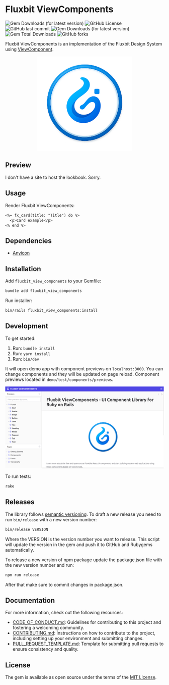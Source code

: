 # Fluxbit ViewComponents

![Gem Downloads (for latest version)](https://img.shields.io/gem/dtv/fluxbit_view_components) ![GitHub License](https://img.shields.io/github/license/arthurmolina/fluxbit_view_components) ![GitHub last commit](https://img.shields.io/github/last-commit/arthurmolina/fluxbit_view_components) ![Gem Downloads (for latest version)](https://img.shields.io/gem/dtv/fluxbit_view_components) ![Gem Total Downloads](https://img.shields.io/gem/dt/fluxbit_view_components) ![GitHub forks](https://img.shields.io/github/forks/arthurmolina/fluxbit_view_components)



Fluxbit ViewComponents is an implementation of the Fluxbit Design System using [ViewComponent](https://github.com/github/view_component).

<div style="text-align: center;">
  <img src="docs/fluxbit.png" alt="Fluxbit ViewComponents" width="300" />
</div>

## Preview

I don't have a site to host the lookbook. Sorry.

## Usage

Render Fluxbit ViewComponents:

```erb
<%= fx_card(title: "Title") do %>
  <p>Card example</p>
<% end %>
```

## Dependencies

- [Anyicon](https://github.com/arthurmolina/anyicon)

## Installation

Add `fluxbit_view_components` to your Gemfile:

```bash
bundle add fluxbit_view_components
```

Run installer:
```bash
bin/rails fluxbit_view_components:install
```

## Development

To get started:

1. Run: `bundle install`
2. Run: `yarn install`
3. Run: `bin/dev`

It will open demo app with component previews on `localhost:3000`. You can change components and they will be updated on page reload. Component previews located in `demo/test/components/previews`.

![Lookbook](/docs/lookbook.png)

To run tests:

```bash
rake
```

## Releases

The library follows [semantic versioning](https://semver.org/). To draft a new release you need to run `bin/release` with a new version number:

```bash
bin/release VERSION
```

Where the VERSION is the version number you want to release. This script will update the version in the gem and push it to GitHub and Rubygems automatically.

To release a new version of npm package update the package.json file with the new version number and run:

```bash
npm run release
```

After that make sure to commit changes in package.json.

## Documentation

For more information, check out the following resources:

- [CODE_OF_CONDUCT.md](CODE_OF_CONDUCT.md): Guidelines for contributing to this project and fostering a welcoming community.
- [CONTRIBUTING.md](CONTRIBUTING.md): Instructions on how to contribute to the project, including setting up your environment and submitting changes.
- [PULL_REQUEST_TEMPLATE.md](PULL_REQUEST_TEMPLATE.md): Template for submitting pull requests to ensure consistency and quality.

## License

The gem is available as open source under the terms of the [MIT License](https://opensource.org/licenses/MIT).
